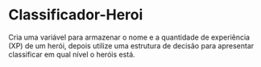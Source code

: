 # Classificador-Heroi
Cria uma variável para armazenar o nome e a quantidade de experiência (XP) de um herói, depois utilize uma estrutura de decisão para apresentar classificar em qual nível o heróis está.
